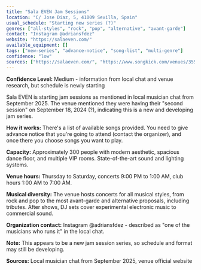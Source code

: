```yaml
---
title: "Sala EVEN Jam Sessions"
location: "C/ Jose Diaz, 5, 41009 Sevilla, Spain"
usual_schedule: "Starting new series (?)"
genres: ["all-styles", "rock", "pop", "alternative", "avant-garde"]
contact: "Instagram @adriansfdez"
website: "https://salaeven.com/"
available_equipment: []
tags: ["new-series", "advance-notice", "song-list", "multi-genre"]
confidence: "low"
sources: ["https://salaeven.com/", "https://www.songkick.com/venues/3559379-sala-even", "https://3si.es/live-music-in-sevilla/", "jam-source.md"]
---
```


**Confidence Level:** Medium - information from local chat and venue research, but schedule is newly starting

Sala EVEN is starting jam sessions as mentioned in local musician chat from September 2025. The venue mentioned they were having their "second session" on September 18, 2024 (?), indicating this is a new and developing jam series.

**How it works:** There's a list of available songs provided. You need to give advance notice that you're going to attend (contact the organizer), and once there you choose songs you want to play.

**Capacity:** Approximately 300 people with modern aesthetic, spacious dance floor, and multiple VIP rooms. State-of-the-art sound and lighting systems.

**Venue hours:** Thursday to Saturday, concerts 9:00 PM to 1:00 AM, club hours 1:00 AM to 7:00 AM.

**Musical diversity:** The venue hosts concerts for all musical styles, from rock and pop to the most avant-garde and alternative proposals, including tributes. After shows, DJ sets cover experimental electronic music to commercial sound.

**Organization contact:** Instagram @adriansfdez - described as "one of the musicians who runs it" in the local chat.

**Note:** This appears to be a new jam session series, so schedule and format may still be developing.

**Sources:** Local musician chat from September 2025, venue official website